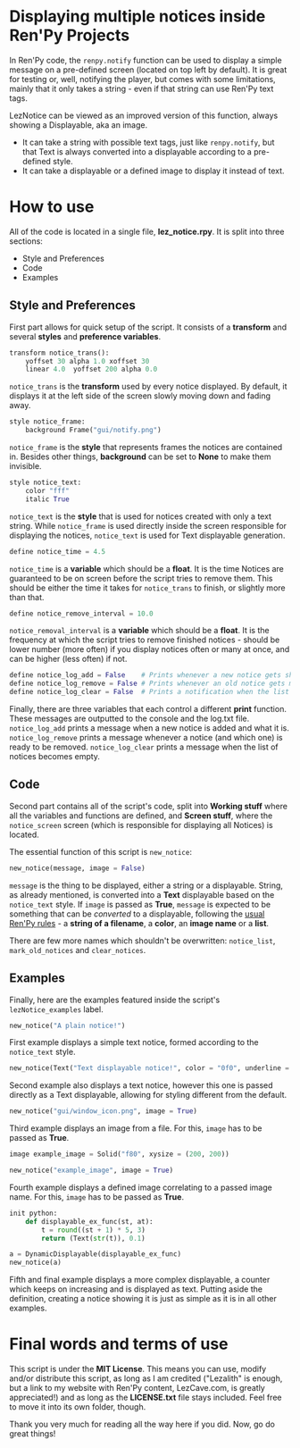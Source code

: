 # Displaying multiple notices inside Ren'Py Projects
In Ren'Py code, the `renpy.notify` function can be used to display a simple message on a pre-defined screen (located on top left by default). It is great for testing or, well, notifying the player, but comes with some limitations, mainly that it only takes a string - even if that string can use Ren'Py text tags.

LezNotice can be viewed as an improved version of this function, always showing a Displayable, aka an image.

- It can take a string with possible text tags, just like `renpy.notify`, but that Text is always converted into a displayable according to a pre-defined style.
- It can take a displayable or a defined image to display it instead of text.

# How to use
All of the code is located in a single file, **lez_notice.rpy**. It is split into three sections:

- Style and Preferences
- Code
- Examples

## Style and Preferences
First part allows for quick setup of the script. It consists of a **transform** and several **styles** and **preference variables**.

```py
transform notice_trans():
    yoffset 30 alpha 1.0 xoffset 30
    linear 4.0  yoffset 200 alpha 0.0
```
`notice_trans` is the **transform** used by every notice displayed. By default, it displays it at the left side of the screen slowly moving down and fading away.

```py
style notice_frame:
    background Frame("gui/notify.png")
```
`notice_frame` is the **style** that represents frames the notices are contained in. Besides other things, **background** can be set to **None** to make them invisible.

```py
style notice_text:
    color "fff"
    italic True
```
`notice_text` is the **style** that is used for notices created with only a text string. While `notice_frame` is used directly inside the screen responsible for displaying the notices, `notice_text` is used for Text displayable generation.

```py
define notice_time = 4.5
```
`notice_time` is a **variable** which should be a **float**. It is the time Notices are guaranteed to be on screen before the script tries to remove them. This should be either the time it takes for `notice_trans` to finish, or slightly more than that.

```py
define notice_remove_interval = 10.0
```
`notice_removal_interval` is a **variable** which should be a **float**. It is the frequency at which the script tries to remove finished notices - should be lower number (more often) if you display notices often or many at once, and can be higher (less often) if not.

```py
define notice_log_add = False    # Prints whenever a new notice gets shown and what it is.
define notice_log_remove = False # Prints whenever an old notice gets marked* to be removed and what it is.
define notice_log_clear = False  # Prints a notification when the list is cleared of all notices.
```
Finally, there are three variables that each control a different **print** function. These messages are outputted to the console and the log.txt file. `notice_log_add` prints a message when a new notice is added and what it is. `notice_log_remove` prints a message whenever a notice (and which one) is ready to be removed. `notice_log_clear` prints a message when the list of notices becomes empty.

## Code
Second part contains all of the script's code, split into **Working stuff** where all the variables and functions are defined, and **Screen stuff**, where the `notice_screen` screen (which is responsible for displaying all Notices) is located.

The essential function of this script is `new_notice`:
```py
new_notice(message, image = False)
```
`message` is the thing to be displayed, either a string or a displayable. String, as already mentioned, is converted into a **Text** displayable based on the `notice_text` style.
If `image` is passed as **True**, `message` is expected to be something that can be *converted* to a displayable, following the [usual Ren'Py rules](https://www.renpy.org/doc/html/displayables.html#displayables) - a **string of a filename**, a **color**, an **image name** or a **list**.

There are few more names which shouldn't be overwritten: `notice_list`, `mark_old_notices` and `clear_notices`.

## Examples
Finally, here are the examples featured inside the script's `lezNotice_examples` label.

```py
new_notice("A plain notice!")
```
First example displays a simple text notice, formed according to the `notice_text` style.

```py
new_notice(Text("Text displayable notice!", color = "0f0", underline = True))
```
Second example also displays a text notice, however this one is passed directly as a Text displayable, allowing for styling different from the default. 

```py
new_notice("gui/window_icon.png", image = True)
```
Third example displays an image from a file. For this, `image` has to be passed as **True**.

```py
image example_image = Solid("f80", xysize = (200, 200))

new_notice("example_image", image = True)
```
Fourth example displays a defined image correlating to a passed image name. For this, `image` has to be passed as **True**.

```py
init python:
    def displayable_ex_func(st, at):
        t = round((st + 1) * 5, 3)
        return (Text(str(t)), 0.1)

a = DynamicDisplayable(displayable_ex_func)
new_notice(a)
```
Fifth and final example displays a more complex displayable, a counter which keeps on increasing and is displayed as text. Putting aside the definition, creating a notice showing it is just as simple as it is in all other examples.

# Final words and terms of use

This script is under the **MIT License**. This means you can use, modify and/or distribute this script, as long as I am credited ("Lezalith" is enough, but a link to my website with Ren'Py content, LezCave.com, is greatly appreciated!) and as long as the **LICENSE.txt** file stays included. Feel free to move it into its own folder, though.

Thank you very much for reading all the way here if you did. Now, go do great things!